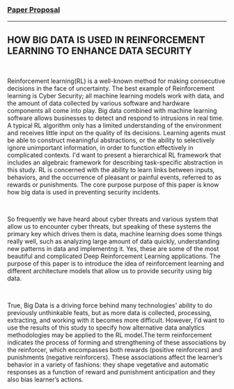 ### <u>Paper Proposal</u> 
---
## HOW BIG DATA IS USED IN REINFORCEMENT LEARNING TO ENHANCE DATA SECURITY
<br/>

<p>Reinforcement learning(RL) is a well-known method for making consecutive decisions in the face of uncertainty. The best example of Reinforcement learning is Cyber Security; all machine learning models work with data, and the amount of data collected by various software and hardware components all come into play. Big data combined with machine learning software allows businesses to detect and respond to intrusions in real time. A typical RL algorithm only has a limited understanding of the environment and receives little input on the quality of its decisions. Learning agents must be able to construct meaningful abstractions, or the ability to selectively ignore unimportant information, in order to function effectively in complicated contexts. I'd want to present a hierarchical RL framework that includes an algebraic framework for describing task-specific abstraction in this study. RL is concerned with the ability to learn links between inputs, behaviors, and the occurrence of pleasant or painful events, referred to as rewards or punishments. The core purpose purpose of this paper is know how big data is used in preventing security incidents.</p>

<br/>

<p>So frequently we have heard about cyber threats and various system that allow us to encounter cyber threats, but speaking of these systems the primary key which drives them is data, machine learning does some things really well, such as analyzing large amount of data quickly, understanding new patterns in data and implementng it. Yes, these are some of the most beautiful and complicated Deep Reinforcement Learning applications. The purpose of this paper is to introduce the idea of reinforcement learning and different architecture models that allow us to provide security using big data.</p>

<br/>

<p>True, Big Data is a driving force behind many technologies' ability to do previously unthinkable feats, but as more data is collected, processing, extracting, and working with it becomes more difficult. However, I'd want to use the results of this study to specify how alternative data analytics methodologies may be applied to the RL model.The term reinforcement indicates the process of forming and strengthening of these associations by the reinforcer, which encompasses both rewards (positive reinforcers) and punishments (negative reinforcers). These associations affect the learner’s behavior in a variety of fashions: they shape vegetative and automatic responses as a function of reward and punishment anticipation and they also bias learner’s actions.</p>
